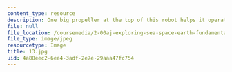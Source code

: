 ```yaml
---
content_type: resource
description: One big propeller at the top of this robot helps it operate like a helicopter.
file: null
file_location: /coursemedia/2-00aj-exploring-sea-space-earth-fundamentals-of-engineering-design-spring-2009/4a88eec26ee43adf2e7e29aaa47fc754_13.jpg
file_type: image/jpeg
resourcetype: Image
title: 13.jpg
uid: 4a88eec2-6ee4-3adf-2e7e-29aaa47fc754
---
```

